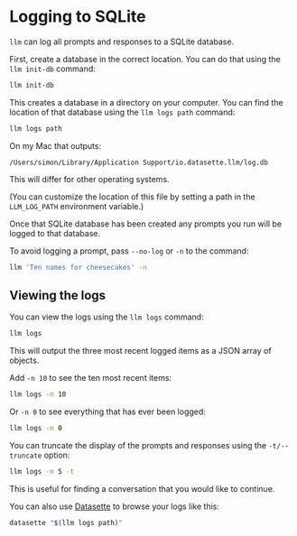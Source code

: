 # Logging to SQLite

`llm` can log all prompts and responses to a SQLite database.

First, create a database in the correct location. You can do that using the `llm init-db` command:

```bash
llm init-db
```
This creates a database in a directory on your computer. You can find the location of that database using the `llm logs path` command:

```bash
llm logs path
```
On my Mac that outputs:
```
/Users/simon/Library/Application Support/io.datasette.llm/log.db
```
This will differ for other operating systems.

(You can customize the location of this file by setting a path in the `LLM_LOG_PATH` environment variable.)

Once that SQLite database has been created any prompts you run will be logged to that database.

To avoid logging a prompt, pass `--no-log` or `-n` to the command:
```bash
llm 'Ten names for cheesecakes' -n
```
## Viewing the logs

You can view the logs using the `llm logs` command:
```bash
llm logs
```
This will output the three most recent logged items as a JSON array of objects.

Add `-n 10` to see the ten most recent items:
```bash
llm logs -n 10
```
Or `-n 0` to see everything that has ever been logged:
```bash
llm logs -n 0
```
You can truncate the display of the prompts and responses using the `-t/--truncate` option:
```bash
llm logs -n 5 -t
```
This is useful for finding a conversation that you would like to continue.

You can also use [Datasette](https://datasette.io/) to browse your logs like this:

```bash
datasette "$(llm logs path)"
```
